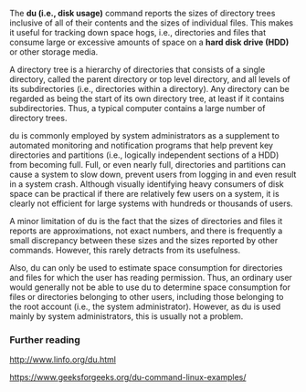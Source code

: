 The __du (i.e., disk usage)__ command reports the sizes of directory trees inclusive of all of their contents and the sizes of individual files. This makes it useful for tracking down space hogs, i.e., directories and files that consume large or excessive amounts of space on a __hard disk drive (HDD)__ or other storage media. 

 A directory tree is a hierarchy of directories that consists of a single directory, called the parent directory or top level directory, and all levels of its subdirectories (i.e., directories within a directory). Any directory can be regarded as being the start of its own directory tree, at least if it contains subdirectories. Thus, a typical computer contains a large number of directory trees.

du is commonly employed by system administrators as a supplement to automated monitoring and notification programs that help prevent key directories and partitions (i.e., logically independent sections of a HDD) from becoming full. Full, or even nearly full, directories and partitions can cause a system to slow down, prevent users from logging in and even result in a system crash. Although visually identifying heavy consumers of disk space can be practical if there are relatively few users on a system, it is clearly not efficient for large systems with hundreds or thousands of users.

A minor limitation of du is the fact that the sizes of directories and files it reports are approximations, not exact numbers, and there is frequently a small discrepancy between these sizes and the sizes reported by other commands. However, this rarely detracts from its usefulness.

Also, du can only be used to estimate space consumption for directories and files for which the user has reading permission. Thus, an ordinary user would generally not be able to use du to determine space consumption for files or directories belonging to other users, including those belonging to the root account (i.e., the system administrator). However, as du is used mainly by system administrators, this is usually not a problem. 

### Further reading

http://www.linfo.org/du.html

https://www.geeksforgeeks.org/du-command-linux-examples/
